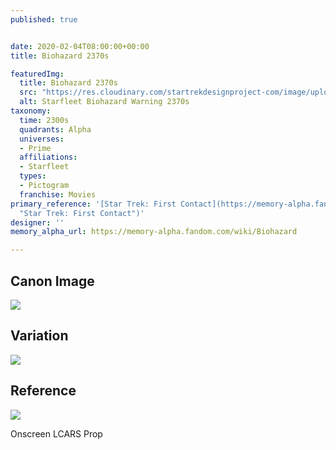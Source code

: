 ```yaml
---
published: true


date: 2020-02-04T08:00:00+00:00
title: Biohazard 2370s

featuredImg:
  title: Biohazard 2370s
  src: "https://res.cloudinary.com/startrekdesignproject-com/image/upload/v1580845180/Biohazard.png"
  alt: Starfleet Biohazard Warning 2370s
taxonomy:
  time: 2300s
  quadrants: Alpha
  universes:
  - Prime
  affiliations:
  - Starfleet
  types:
  - Pictogram
  franchise: Movies
primary_reference: '[Star Trek: First Contact](https://memory-alpha.fandom.com/wiki/Star_Trek:_First_Contact
  "Star Trek: First Contact")'
designer: ''
memory_alpha_url: https://memory-alpha.fandom.com/wiki/Biohazard

---
```

## Canon Image

![](https://res.cloudinary.com/startrekdesignproject-com/image/upload/v1580845180/Biohazard1.jpg)

## Variation

![](https://res.cloudinary.com/startrekdesignproject-com/image/upload/v1585849938/Biohazard2370s_Var.jpg)

## Reference

![](https://res.cloudinary.com/startrekdesignproject-com/image/upload/v1580845180/Biohazard_Ref.jpg)

Onscreen LCARS Prop